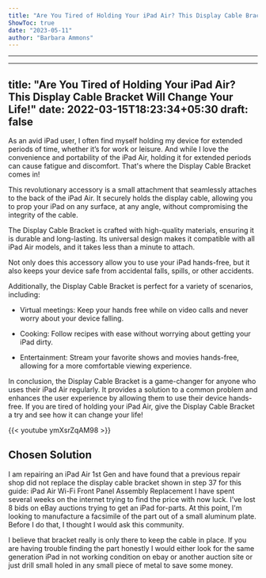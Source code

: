 ```yaml
---
title: "Are You Tired of Holding Your iPad Air? This Display Cable Bracket Will Change Your Life!"
ShowToc: true 
date: "2023-05-11"
author: "Barbara Ammons"
---
```

*****
---
title: "Are You Tired of Holding Your iPad Air? This Display Cable Bracket Will Change Your Life!"
date: 2022-03-15T18:23:34+05:30
draft: false
---

As an avid iPad user, I often find myself holding my device for extended periods of time, whether it’s for work or leisure. And while I love the convenience and portability of the iPad Air, holding it for extended periods can cause fatigue and discomfort. That's where the Display Cable Bracket comes in!

This revolutionary accessory is a small attachment that seamlessly attaches to the back of the iPad Air. It securely holds the display cable, allowing you to prop your iPad on any surface, at any angle, without compromising the integrity of the cable.

The Display Cable Bracket is crafted with high-quality materials, ensuring it is durable and long-lasting. Its universal design makes it compatible with all iPad Air models, and it takes less than a minute to attach.

Not only does this accessory allow you to use your iPad hands-free, but it also keeps your device safe from accidental falls, spills, or other accidents.

Additionally, the Display Cable Bracket is perfect for a variety of scenarios, including:

- Virtual meetings: Keep your hands free while on video calls and never worry about your device falling.

- Cooking: Follow recipes with ease without worrying about getting your iPad dirty.

- Entertainment: Stream your favorite shows and movies hands-free, allowing for a more comfortable viewing experience.

In conclusion, the Display Cable Bracket is a game-changer for anyone who uses their iPad Air regularly. It provides a solution to a common problem and enhances the user experience by allowing them to use their device hands-free. If you are tired of holding your iPad Air, give the Display Cable Bracket a try and see how it can change your life!

{{< youtube ymXsrZqAM98 >}} 



## Chosen Solution
 I am repairing an iPad Air 1st Gen and have found that a previous repair shop did not replace the display cable bracket shown in step 37 for this guide:
iPad Air Wi-Fi Front Panel Assembly Replacement
I have spent several weeks on the internet trying to find the price with now luck. I've lost 8 bids on eBay auctions trying to get an iPad for-parts. At this point, I'm looking to manufacture a facsimile of the part out of a small aluminum plate. Before I do that, I thought I would ask this community.

 I believe that bracket really is only there to keep the cable in place. If you are having trouble finding the part honestly I would either look for the same generation iPad in not working condition on ebay or another auction site or just drill small holed in any small piece of metal to save some money.




